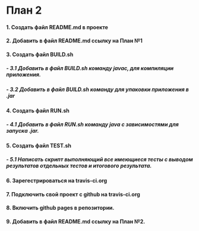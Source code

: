 # План 2
#### 1. Создать файл README.md в проекте
#### 2. Добавить в файл README.md ссылку на План №1
#### 3. Создать файл BUILD.sh
#####   - 3.1 Добавить в файл BUILD.sh команду javac, для компиляции приложения.
#####   - 3.2 Добавить в файл BUILD.sh команду для упаковки приложения в .jar
#### 4. Создать файл RUN.sh
#####   - 4.1 Добавить в файл RUN.sh команду java  с зависимостями для запуска .jar.
#### 5. Создать файл TEST.sh
#####   - 5.1 Написать скрипт выполняющий все имеющиеся тесты с выводом результатов отдельных тестов и итогового результата.
#### 6. Зарегестрироваться на travis-ci.org
#### 7. Подключить свой проект с github  на travis-ci.org
#### 8. Включить github pages в репозитории.
#### 9. Добавить в файл README.md ссылку на План №2.
